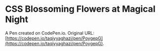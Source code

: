 # CSS Blossoming Flowers at Magical Night 

A Pen created on CodePen.io. Original URL: [https://codepen.io/taqiyyaghazi/pen/PoygepG](https://codepen.io/taqiyyaghazi/pen/PoygepG).

